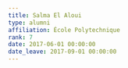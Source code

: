 ```yaml
---
title: Salma El Aloui
type: alumni
affiliation: École Polytechnique
rank: 7
date: 2017-06-01 00:00:00
date_leave: 2017-09-01 00:00:00
---
```

